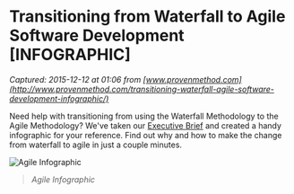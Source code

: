 # Transitioning from Waterfall to Agile Software Development [INFOGRAPHIC]

_Captured: 2015-12-12 at 01:06 from [www.provenmethod.com](http://www.provenmethod.com/transitioning-waterfall-agile-software-development-infographic/)_

Need help with transitioning from using the Waterfall Methodology to the Agile Methodology? We've taken our [Executive Brief](http://info.provenmethod.com/executive-brief-the-transition-from-waterfall-to-agile-software-development) and created a handy infographic for your reference. Find out why and how to make the change from waterfall to agile in just a couple minutes.

![Agile Infographic](http://professionalservices.provenmethod.com/wp-content/uploads/2015/02/Infographic_02.jpg)

> _Agile Infographic_
